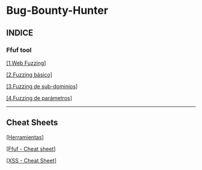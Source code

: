 # Bug-Bounty-Hunter

## INDICE

### Ffuf tool
[[1.Web Fuzzing]](https://github.com/Tony-Sec/Bug-Bounty-Hunter/blob/main/Ffuf/1.Web%20Fuzzing.md)

[[2.Fuzzing básico]](https://github.com/Tony-Sec/Bug-Bounty-Hunter/blob/main/Ffuf/2.Fuzzing%20b%C3%A1sico.md)

[[3.Fuzzing de sub-dominios]](https://github.com/Tony-Sec/Bug-Bounty-Hunter/blob/main/Ffuf/3.Fuzzing%20de%20sub-dominios.md)

[[4.Fuzzing de parámetros]](https://github.com/Tony-Sec/Bug-Bounty-Hunter/blob/main/Ffuf/4.Fuzzing%20de%20par%C3%A1metros.md)

------
## Cheat Sheets

[[Herramientas]](https://github.com/Tony-Sec/Bug-Bounty-Hunter/blob/main/Herramientas.md)

[[Ffuf - Cheat sheet]](https://github.com/Tony-Sec/Bug-Bounty-Hunter/blob/main/Ffuf/Ffuf%20-%20Cheat%20sheet.md)

[[XSS - Cheat Sheet]](https://github.com/Tony-Sec/Bug-Bounty-Hunter/blob/main/XSS/XSS%20-%20Cheat%20Sheet.md)

